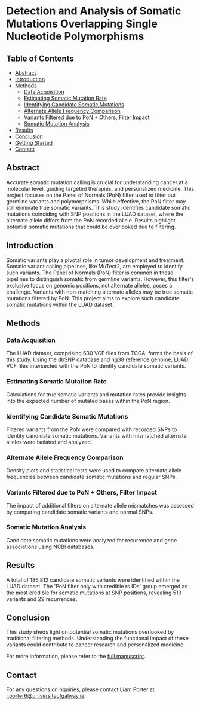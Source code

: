 # Detection and Analysis of Somatic Mutations Overlapping Single Nucleotide Polymorphisms

## Table of Contents

- [Abstract](#abstract)
- [Introduction](#introduction)
- [Methods](#methods)
  - [Data Acquisition](#data-acquisition)
  - [Estimating Somatic Mutation Rate](#estimating-somatic-mutation-rate)
  - [Identifying Candidate Somatic Mutations](#identifying-candidate-somatic-mutations)
  - [Alternate Allele Frequency Comparison](#alternate-allele-frequency-comparison)
  - [Variants Filtered due to PoN + Others, Filter Impact](#variants-filtered-due-to-pon--others-filter-impact)
  - [Somatic Mutation Analysis](#somatic-mutation-analysis)
- [Results](#results)
- [Conclusion](#conclusion)
- [Getting Started](#getting-started)
- [Contact](#contact)

## Abstract

Accurate somatic mutation calling is crucial for understanding cancer at a molecular level, guiding targeted therapies, and personalized medicine. This project focuses on the Panel of Normals (PoN) filter used to filter out germline variants and polymorphisms. While effective, the PoN filter may still eliminate true somatic variants. This study identifies candidate somatic mutations coinciding with SNP positions in the LUAD dataset, where the alternate allele differs from the PoN recorded allele. Results highlight potential somatic mutations that could be overlooked due to filtering.

## Introduction

Somatic variants play a pivotal role in tumor development and treatment. Somatic variant calling pipelines, like MuTect2, are employed to identify such variants. The Panel of Normals (PoN) filter is common in these pipelines to distinguish somatic from germline variants. However, this filter's exclusive focus on genomic positions, not alternate alleles, poses a challenge. Variants with non-matching alternate alleles may be true somatic mutations filtered by PoN. This project aims to explore such candidate somatic mutations within the LUAD dataset.

## Methods

### Data Acquisition

The LUAD dataset, comprising 630 VCF files from TCGA, forms the basis of this study. Using the dbSNP database and hg38 reference genome, LUAD VCF files intersected with the PoN to identify candidate somatic variants.

### Estimating Somatic Mutation Rate

Calculations for true somatic variants and mutation rates provide insights into the expected number of mutated bases within the PoN region.

### Identifying Candidate Somatic Mutations

Filtered variants from the PoN were compared with recorded SNPs to identify candidate somatic mutations. Variants with mismatched alternate alleles were isolated and analyzed.

### Alternate Allele Frequency Comparison

Density plots and statistical tests were used to compare alternate allele frequencies between candidate somatic mutations and regular SNPs.

### Variants Filtered due to PoN + Others, Filter Impact

The impact of additional filters on alternate allele mismatches was assessed by comparing candidate somatic variants and normal SNPs.

### Somatic Mutation Analysis

Candidate somatic mutations were analyzed for recurrence and gene associations using NCBI databases.

## Results

A total of 186,812 candidate somatic variants were identified within the LUAD dataset. The 'PoN filter only with credible rs IDs' group emerged as the most credible for somatic mutations at SNP positions, revealing 513 variants and 29 recurrences.

## Conclusion

This study sheds light on potential somatic mutations overlooked by traditional filtering methods. Understanding the functional impact of these variants could contribute to cancer research and personalized medicine.

For more information, please refer to the [full manuscript](link_to_full_manuscript.pdf).

## Contact

For any questions or inquiries, please contact Liam Porter at l.porter6@universityofgalway.ie.
